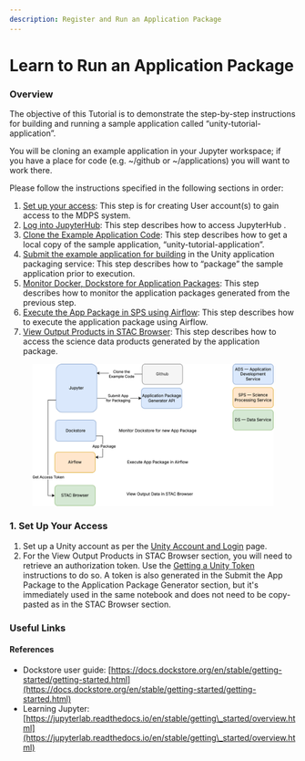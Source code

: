 ```yaml
---
description: Register and Run an Application Package
---
```


# Learn to Run an Application Package

### Overview

The objective of this Tutorial is to demonstrate the step-by-step instructions for building and running a sample application called “unity-tutorial-application”.&#x20;

You will be cloning an example application in your Jupyter workspace; if you have a place for code (e.g. \~/github or \~/applications) you will want to work there.

Please follow the instructions specified in the following sections in order:

1. [Set up your access](./#id-1.-set-up-your-access): This step is for creating User account(s) to gain access to the MDPS system.
2. [Log into JupyterHub](log-in-to-jupyter-hub.md): This step describes how to access JupyterHub  .
3. [Clone the Example Application Code](clone-the-example-application-code.md): This step describes how to get a local copy of the sample application, “unity-tutorial-application”.
4. [Submit the example application for building](submit-the-app-package-to-the-application-package-generator.md) in the Unity application packaging service: This step describes how to “package” the sample application prior to execution.
5. [Monitor Docker, Dockstore for Application Packages](monitor-the-app-package-generation-process.md): This step describes how to monitor the application packages generated from the previous step.
6. [Execute the App Package in SPS using Airflow](execute-the-app-package-using-airflow.md): This step describes how to execute the application package using Airflow.
7. [View Output Products in STAC Browser](view-output-products-in-stac-browser.md): This step describes how to access the science data products generated by the application package.

<figure><img src="../../../.gitbook/assets/unity-getting-started-overview.drawio.png" alt=""><figcaption></figcaption></figure>

### 1. Set Up Your Access

1. Set up a Unity account as per the [Unity Account and Login](../../unity-account-and-login.md) page.
2. For the View Output Products in STAC Browser section, you will need to retrieve an authorization token. Use the [Getting a Unity Token](getting-a-unity-token.md) instructions to do so. A token is also generated in the Submit the App Package to the Application Package Generator section, but it's immediately used in the same notebook and does not need to be copy-pasted as in the STAC Browser section.

### Useful Links

#### References

* Dockstore user guide: [https://docs.dockstore.org/en/stable/getting-started/getting-started.html](https://docs.dockstore.org/en/stable/getting-started/getting-started.html)
* Learning Jupyter: [https://jupyterlab.readthedocs.io/en/stable/getting\_started/overview.html](https://jupyterlab.readthedocs.io/en/stable/getting\_started/overview.html)

